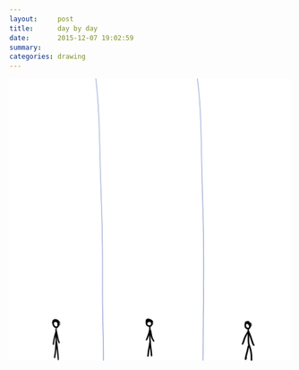 ```yaml
---
layout:     post
title:      day by day
date:       2015-12-07 19:02:59
summary:    
categories: drawing
---
```

![day by day](/images/blog/day-by-day.png "No change happens.")
